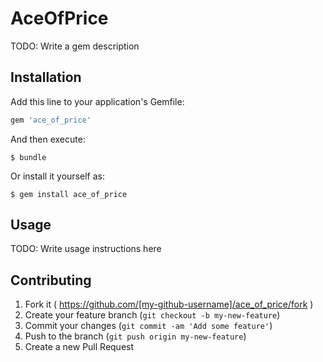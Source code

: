 # AceOfPrice

TODO: Write a gem description

## Installation

Add this line to your application's Gemfile:

```ruby
gem 'ace_of_price'
```

And then execute:

    $ bundle

Or install it yourself as:

    $ gem install ace_of_price

## Usage

TODO: Write usage instructions here

## Contributing

1. Fork it ( https://github.com/[my-github-username]/ace_of_price/fork )
2. Create your feature branch (`git checkout -b my-new-feature`)
3. Commit your changes (`git commit -am 'Add some feature'`)
4. Push to the branch (`git push origin my-new-feature`)
5. Create a new Pull Request
